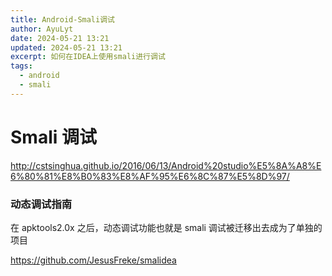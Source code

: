```yaml
---
title: Android-Smali调试
author: AyuLyt
date: 2024-05-21 13:21
updated: 2024-05-21 13:21
excerpt: 如何在IDEA上使用smali进行调试
tags:
  - android
  - smali
---
```

# Smali 调试

http://cstsinghua.github.io/2016/06/13/Android%20studio%E5%8A%A8%E6%80%81%E8%B0%83%E8%AF%95%E6%8C%87%E5%8D%97/

### 动态调试指南

在 apktools2.0x 之后，动态调试功能也就是 smali 调试被迁移出去成为了单独的项目

https://github.com/JesusFreke/smalidea
